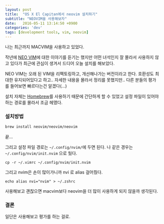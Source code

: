 ```yaml
---
layout: post
title:  "OS X El Capitan에서 neovim 설치하기"
subtitle: "NEOVIM을 사용해보자"
date:   2016-05-11 13:14:50 +0900
categories: 'dev'
tags: [development tools, vim, neovim]
---
```


나는 최근까지 MACVIM을 사용하고 있었다.

작년에 [NEO VIM](http://www.neovim.io)에 대한 이야기를 듣기는 했지만 어떤 녀석인지 잘 몰라서 사용하지 않고 있다가 최근에 관심이 생겨서 드디어 오늘 설치를 해보았다.

NEO VIM는 오래 된 VIM을 리팩토링하고, 개선해나가는 버전이라고 한다. 호환성도 최대한 유지되어있다고 하고.. 자세한 내용을 몰라서 정리를 못했지만.. 다른 분들의 평가를 들어보면 빠르다는건 알겠다(...)

설치 자체는 [Homebrew](http://www.brew.sh)를 사용하기 때문에 간단하게 할 수 있었고 설정 파일이 있어야 하는 경로를 몰라서 조금 헤맸다.

### 설치방법

```bash
brew install neovim/neovim/neovim
```

끝...

그리고 설정 파일 경로는 `~/.config/nvim/`에 두면 된다.
나 같은 경우는 `~/.config/nvim/init.nvim` 으로 뒀다.

`cp -r ~/.vimrc ~/.config/nvim/init.nvim`

그리고 nvim은 손이 많이가니까 nvi 로 alias 걸어줬다.

`echo alias nvi="nvim" > ~/.zshrc`

사용해보고 괜찮으면 macvim보다 neovim을 더 많이 사용하게 되지 않을까 생각된다.


### 결론

일단은 사용해보고 평가를 하는 걸로.
